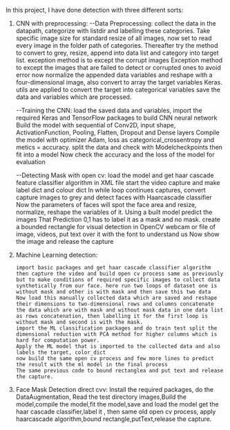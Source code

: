 In this project, I have done detection with three different sorts:
1) CNN with preprocessing:
   --Data Preprocessing:
        collect the data in the datapath, categorize with listdir and labelling these categories.
        Take specific image size for standard resize of all images, now set to read every image in the folder path of categories.
        Thereafter try the method to convert to grey, resize, append into data list and category into target list. exception method is to except the corrupt images 
        Exception method to except the images that are failed to detect or corrupted ones to avoid error 
        now normalize the appended data variables and reshape with a four-dimensional image, also convert to array the target variables
        Keras. utils are applied to convert the target into categorical variables
        save the data and variables which are processed.
        
   --Training the CNN:
        load the saved data and variables, import the required Keras and TensorFlow packages to build CNN neural network
        Build the model with sequential of Conv2D, input shape, ActivationFunction, Pooling, Flatten, Dropout and Dense layers
        Compile the model with optimizer Adam, loss as categorical_crossentropy and metics = accuracy.
        split the data and check with Modelcheckpoints then fit into a model
        Now check the accuracy and the  loss of the model for evaluation
        
    --Detecting Mask with open cv:
        load the model and get haar cascade feature classifier algorithm in XML file
        start the video capture and make label dict and colour dict
        In while loop continues captures, convert capture images to grey and detect faces with Haarcascade classifier
        Now the parameters of faces will spot the face area and resize, normalize, reshape the variables of it. Using a built model predict the images
        That Prediction 0,1 has to label it as a mask and no mask. create a bounded rectangle for visual detection in OpenCV webcam or file of image, videos, put text over it with the font to understand us
        Now show the image and release the capture
        
        
2) Machine Learning detection:
      
       import basic packages and get haar cascade classifier algorithm then capture the video and build open cv process same as previously but to make conditions of required specific images to collect data synthetically from our face. here run two loops of dataset one is without mask and other is with mask and then save this two data
       Now load this manually collected data which are saved and reshape their dimensions to two-dimensional rows and columns concatenate the data which are with mask and without mask data in one data list as rows concatenation, then labelling it for the first loop is without mask and second is with the mask.
       import the ML classification packages and do train test split the dimensional reduction with PCA method for higher columns which is hard for computation power.
       Apply the ML model that is imported to the collected data and also labels the target, color_dict
       now build the same open cv process and few more lines to predict the result with the ml model in the final process
       The same previous code to bound rectanglea and put text and release the capture.
       
       
3) Face Mask Detection direct cvv:
      Install the required packages, do the DataAugmentation, Read the test directory images,Build the model,compile the model,fit the model,save and load the model
      get the haar cascade classifier,label it , then same old open cv process, apply haarcascade algorithm,bound rectangle,putText,release the capture.
      
       

       
       
       
       
       
       
       
       
       
       
       
       
       
       
       
       
       
